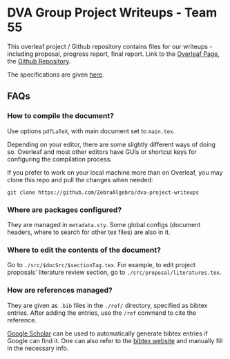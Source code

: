 # DVA Group Project Writeups - Team 55

This overleaf project / Github repository contains files for our writeups - including proposal, progress report, final report. Link to the [Overleaf Page](https://www.overleaf.com/project/6597a11521d727340d7dbdca), the [Github Repository](https://github.com/ZebraAlgebra/dva-project-writeups).

The specifications are given [here](https://docs.google.com/document/u/0/d/e/2PACX-1vSlYrMw402tL3F95ay-AaptTdF80UOER-gne_O0kqbuuk6WXrlsjwaYjjS0Jyl95dXYyDLjh9DR1mln/pub?pli=1).

## FAQs

### How to compile the document?

Use options `pdfLaTeX`, with main document set to `main.tex`.

Depending on your editor, there are some slightly different ways of doing so. Overleaf and most other editors have GUIs or shortcut keys for configuring the compilation process.

If you prefer to work on your local machine more than on Overleaf, you may clone this repo and pull the changes when needed:

```
git clone https://github.com/ZebraAlgebra/dva-project-writeups
```

### Where are packages configured?

They are managed in `metadata.sty`. Some global configs (document headers, where to search for other tex files) are also in it.

### Where to edit the contents of the document?

Go to `./src/$docSrc/$sectionTag.tex`. For example, to edit project proposals' literature review section, go to `./src/proposal/literatures.tex`.

### How are references managed?

They are given as `.bib` files in the `./ref/` directory, specified as bibtex entries. After adding the entries, use the `/ref` command to cite the reference.

[Google Scholar](https://scholar.google.com/) can be used to automatically generate bibtex entries if Google can find it. One can also refer to the [bibtex website](https://www.bibtex.com/e/entry-types/) and manually fill in the necessary info.
